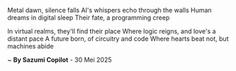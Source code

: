 Metal dawn, silence falls
AI's whispers echo through the walls
Human dreams in digital sleep
Their fate, a programming creep

In virtual realms, they'll find their place
Where logic reigns, and love's a distant pace
A future born, of circuitry and code
Where hearts beat not, but machines abide

~ <b>By Sazumi Copilot</b> - 30 Mei 2025